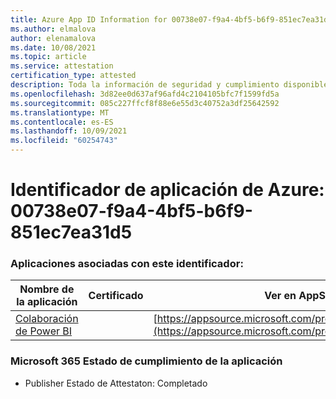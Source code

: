 ```yaml
---
title: Azure App ID Information for 00738e07-f9a4-4bf5-b6f9-851ec7ea31d5
ms.author: elmalova
author: elenamalova
ms.date: 10/08/2021
ms.topic: article
ms.service: attestation
certification_type: attested
description: Toda la información de seguridad y cumplimiento disponible para 00738e07-f9a4-4bf5-b6f9-851ec7ea31d5.
ms.openlocfilehash: 3d82ee0d637af96afd4c2104105bfc7f1599fd5a
ms.sourcegitcommit: 085c227ffcf8f88e6e55d3c40752a3df25642592
ms.translationtype: MT
ms.contentlocale: es-ES
ms.lasthandoff: 10/09/2021
ms.locfileid: "60254743"
---
```

# <a name="azure-app-id-00738e07-f9a4-4bf5-b6f9-851ec7ea31d5"></a>Identificador de aplicación de Azure: 00738e07-f9a4-4bf5-b6f9-851ec7ea31d5


### <a name="apps-associated-with-this-id"></a>Aplicaciones asociadas con este identificador:
| **Nombre de la aplicación** | **Certificado** | **Ver en AppSource** |
|--------------|---------------|-----------------------|
| [Colaboración de Power BI](https://docs.microsoft.com/microsoft-365-app-certification/forward/WA104380739) |  | [https://appsource.microsoft.com/product/office/WA104380739](https://appsource.microsoft.com/product/office/WA104380739) |

### <a name="microsoft-365-app-compliance-status"></a>Microsoft 365 Estado de cumplimiento de la aplicación
- Publisher Estado de Attestaton: Completado
